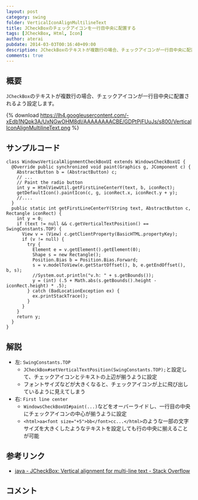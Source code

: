 ```yaml
---
layout: post
category: swing
folder: VerticalIconAlignMultilineText
title: JCheckBoxのチェックアイコンを一行目中央に配置する
tags: [JCheckBox, Html, Icon]
author: aterai
pubdate: 2014-03-03T00:16:40+09:00
description: JCheckBoxのテキストが複数行の場合、チェックアイコンが一行目中央に配置されるよう設定します。
comments: true
---
```

## 概要
`JCheckBox`のテキストが複数行の場合、チェックアイコンが一行目中央に配置されるよう設定します。

{% download https://lh4.googleusercontent.com/-xEdb1NQpk3A/UxNGwOHM8dI/AAAAAAAACBE/GDPtPjFUuJs/s800/VerticalIconAlignMultilineText.png %}

## サンプルコード
<pre class="prettyprint"><code>class WindowsVerticalAlignmentCheckBoxUI extends WindowsCheckBoxUI {
  @Override public synchronized void paint(Graphics g, JComponent c) {
    AbstractButton b = (AbstractButton) c;
    // ...
    // Paint the radio button
    int y = HtmlViewUtil.getFirstLineCenterY(text, b, iconRect);
    getDefaultIcon().paintIcon(c, g, iconRect.x, iconRect.y + y);
    //....
  }
  public static int getFirstLineCenterY(String text, AbstractButton c, Rectangle iconRect) {
    int y = 0;
    if (text != null &amp;&amp; c.getVerticalTextPosition() == SwingConstants.TOP) {
      View v = (View) c.getClientProperty(BasicHTML.propertyKey);
      if (v != null) {
        try {
          Element e = v.getElement().getElement(0);
          Shape s = new Rectangle();
          Position.Bias b = Position.Bias.Forward;
          s = v.modelToView(e.getStartOffset(), b, e.getEndOffset(), b, s);
          //System.out.println("v.h: " + s.getBounds());
          y = (int) (.5 + Math.abs(s.getBounds().height - iconRect.height) * .5);
        } catch (BadLocationException ex) {
          ex.printStackTrace();
        }
      }
    }
    return y;
  }
}
</code></pre>

## 解説
- 左: `SwingConstants.TOP`
    - `JCheckBox#setVerticalTextPosition(SwingConstants.TOP);`と設定して、チェックアイコンとテキストの上辺が揃うように設定
    - フォントサイズなどが大きくなると、チェックアイコンが上に飛び出しているように見えてしまう
- 右: `First line center`
    - `WindowsCheckBoxUI#paint(...)`などをオーバーライドし、一行目の中央にチェックアイコンの中心が揃うように設定
    - `<html>aa<font size="+5">bb</font>cc...</html>`のような一部の文字サイズを大きくしたようなテキストを設定しても行の中央に揃えることが可能

<!-- dummy comment line for breaking list -->

## 参考リンク
- [java - JCheckBox: Vertical alignment for multi-line text - Stack Overflow](http://stackoverflow.com/questions/22121439/jcheckbox-vertical-alignment-for-multi-line-text)

<!-- dummy comment line for breaking list -->

## コメント
